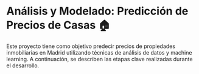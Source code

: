 # Análisis y Modelado: Predicción de Precios de Casas 🏠

Este proyecto tiene como objetivo predecir precios de propiedades inmobiliarias en Madrid utilizando técnicas de análisis de datos y machine learning. A continuación, se describen las etapas clave realizadas durante el desarrollo.